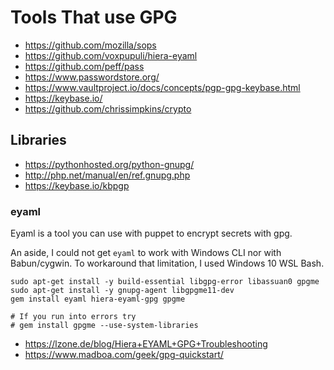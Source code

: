 # Tools That use GPG

- https://github.com/mozilla/sops
- https://github.com/voxpupuli/hiera-eyaml
- https://github.com/peff/pass
- https://www.passwordstore.org/
- https://www.vaultproject.io/docs/concepts/pgp-gpg-keybase.html
- https://keybase.io/
- https://github.com/chrissimpkins/crypto


## Libraries
- https://pythonhosted.org/python-gnupg/
- http://php.net/manual/en/ref.gnupg.php
- https://keybase.io/kbpgp

### eyaml
Eyaml is a tool you can use with puppet to encrypt secrets with gpg.  

An aside, I could not get `eyaml` to work with Windows CLI nor with Babun/cygwin. 
To workaround that limitation, I used Windows 10 WSL Bash.

```shell
sudo apt-get install -y build-essential libgpg-error libassuan0 gpgme
sudo apt-get install -y gnupg-agent libgpgme11-dev
gem install eyaml hiera-eyaml-gpg gpgme

# If you run into errors try
# gem install gpgme --use-system-libraries
```

- https://lzone.de/blog/Hiera+EYAML+GPG+Troubleshooting
- https://www.madboa.com/geek/gpg-quickstart/
